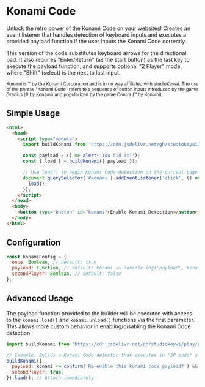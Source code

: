 # Konami Code

Unlock the retro power of the Konami Code on your websites! Creates an event listener that handles detection of keyboard inputs and executes a provided payload function if the user inputs the Konami Code correctly.

This version of the code substitutes keyboard arrows for the directional pad. It also requires "Enter/Return" (as the start button) as the last key to execute the payload function, and supports optional "2 Player" mode, where "Shift" (select) is the next to last input.

<small>Konami is &trade; by the Konami Corporation and is in no way affiliated with studioKeywi. The use of the phrase "Konami Code" refers to a sequence of button inputs introduced by the game Gradius (&reg; by Konami) and popularized by the game Contra (&trade; by Konami).</small>

## Simple Usage

```html
<html>
  <head>
    <script type="module">
      import buildKonami from 'https://cdn.jsdelivr.net/gh/studiokeywi/play/konami/index.js';

      const payload = () => alert('You did it!');
      const { load } = buildKonami({ payload });

      // Use load() to begin Konami Code detection on the current page
      document.querySelector('#konami').addEventListener('click', () => {
        load();
      });
    </script>
  </head>
  <body>
    <button type="button" id="konami">Enable Konami Detection</button>
  </body>
</html>
```

## Configuration

```js
const konamiConfig = {
  once: Boolean, // default: true
  payload: Function, // default: konami => console.log('payload', konami)
  secondPlayer: Boolean, // default: false
};
```

## Advanced Usage

The payload function provided to the builder will be executed with access to the `konami.load()` and `konami.unload()` functions via the first parameter. This allows more custom behavior in enabling/disabling the Konami Code detection

```js
import buildKonami from 'https://cdn.jsdelivr.net/gh/studiokeywi/play/packages/konami/dist/index.jds';

// Example: Builds a Konami Code detector that executes in "2P mode" a single time by default, or repeats if the user agrees
buildKonami({
  payload: konami => confirm('Re-enable this konami code payload?') && konami.load(),
  secondPlayer: true,
}).load(); // Attach immediately
```
